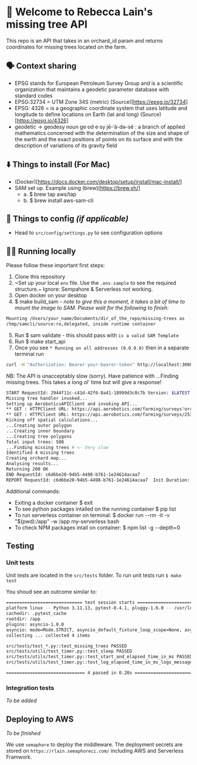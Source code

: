 # 🌳 Welcome to Rebecca Lain's missing tree API

This repo is an API that takes in an orchard_id param and returns coordinates for missing trees located on the farm.

## 🗣️ Context sharing

- EPSG stands for European Petroleum Survey Group and is a scientific organization that maintains a geodetic parameter database with standard codes
- EPSG:32734 = UTM Zone 34S (metric) (Source)[https://epsg.io/32734]
- EPSG: 4326 = is a geographic coordinate system that uses latitude and longitude to define locations on Earth (lat and long) (Source)[https://epsg.io/4326]
- geodetic -> geodesy noun ge·​od·​e·​sy jē-ˈä-də-sē : a branch of applied mathematics concerned with the determination of the size and shape of the earth and the exact positions of points on its surface and with the description of variations of its gravity field

## ⬇️ Things to install (For Mac)

- (Docker)[https://docs.docker.com/desktop/setup/install/mac-install/]
- SAM set up. Example using (brew)[https://brew.sh/]
  - a. $ brew tap aws/tap
  - b. $ brew install aws-sam-cli

## 🔢 Things to config _(if applicable)_

- Head to `src/config/settings.py` to see configuration options

## 👩‍💻 Running locally

Please follow these important first steps:

1. Clone this repository
2. ~Set up your local `env` file. Use the `.env.sample` to see the required structure.~ Ignore: Sempahore & Serverless not working. 
3. Open docker on your desktop
4. $ make build_sam - _note to give this a moment, it takes a bit of time to mount the image to SAM. Please wait for the following to finish:_
```bash
Mounting /Users/your_name/Documents/dir_of_the_repo/missing-trees as                       
/tmp/samcli/source:ro,delegated, inside runtime container  
```
5. Run $ sam validate - this should pass with `is a valid SAM Template`
6. Run $ make start_api
7. Once you see `* Running on all addresses (0.0.0.0)` then in a separate terminal run 
```bash
curl -H "Authorization: Bearer your-bearer-token" http://localhost:3000/orchard/your_orchard_id
```

NB: The API is unacceptably slow (sorry). Have patience with ...Finding missing trees. This takes a long ol' time but will give a response!
```bash
START RequestId: 2944f11c-c41d-42f6-8a41-18999d3c0c7b Version: $LATEST
Missing tree handler invoked...
Setting up AeroboticsAPIClient and invoking API...
** GET : HTTPClient URL: https://api.aerobotics.com/farming/surveys?orchard_id=216269
** GET : HTTPClient URL: https://api.aerobotics.com/farming/surveys/25319/tree_surveys/
Kicking off spatial calculations...
...Creating outer polygon
...Creating inner boundary
...Creating tree polygons
Total input trees: 508
...Finding missing trees # <- Very slow
Identified 4 missing trees
Creating orchard map...
Analysing results...
Returning 200 OK
END RequestId: c6d6be20-94b5-4498-b761-1e24614acaa7
REPORT RequestId: c6d6be20-94b5-4498-b761-1e24614acaa7  Init Duration: 1.55 ms  Duration: 241573.03 ms     Billed Duration: 241574 ms      Memory Size: 128 MB     Max Memory Used: 128 MB
```

Additional commands:
- Exiting a docker container $ exit
- To see python packages intalled on the running container $ pip list
- To run serverless container on terminal: $ docker run --rm -it -v "$(pwd):/app" -w /app my-serverless bash
- To check NPM packages intall on container: $ npm list -g --depth=0

## Testing

### Unit tests

Unit tests are located in the `src/tests` folder.
To run unit tests run `$ make test`

You shoud see an outcome similar to:

```bash
============================= test session starts ==============================
platform linux -- Python 3.11.13, pytest-8.4.1, pluggy-1.6.0 -- /usr/local/bin/python3.11
cachedir: .pytest_cache
rootdir: /app
plugins: asyncio-1.0.0
asyncio: mode=Mode.STRICT, asyncio_default_fixture_loop_scope=None, asyncio_default_test_loop_scope=function
collecting ... collected 4 items

src/tests/test_*.py::test_missing_trees PASSED                           [ 25%]
src/tests/utils/test_timer.py::test_sleep PASSED                         [ 50%]
src/tests/utils/test_timer.py::test_start_and_elapsed_time_in_ms PASSED  [ 75%]
src/tests/utils/test_timer.py::test_log_elapsed_time_in_ms_logs_message PASSED [100%]

============================== 4 passed in 0.20s ===============================
```

### Integration tests

_To be added_

## Deploying to AWS

_To be finished_

We use `semaphore` to deploy the middleware. The deployment secrets are stored on `https://rlain.semaphoreci.com/` including AWS and Serverless Framwork.
